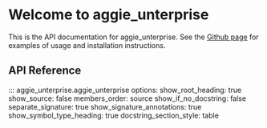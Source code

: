 # Welcome to aggie_unterprise

This is the API documentation for aggie_unterprise. 
See the [Github page](https://github.com/dave-doty/aggie-unterprise#readme)
for examples of usage and installation instructions.

## API Reference

::: aggie_unterprise.aggie_unterprise
    options:
      show_root_heading: true
      show_source: false
      members_order: source
      show_if_no_docstring: false
      separate_signature: true
      show_signature_annotations: true
      show_symbol_type_heading: true
      docstring_section_style: table